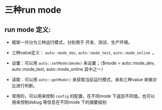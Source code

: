 三种run mode
==========

run mode 定义:
------------

*   框架一共分为三种运行模式，分别用于 开发、测试、生产环境。
*   三种value定义： `auto::mode_dev`, `auto::mode_test`, `auto::mode_online `。
*   设置：可以用 `auto::setMode($mode)` 来设置；（$mode = auto::mode_dev, auto::mode_test, auto::mode_online 其中之一）
*   读取：可以用 `auto::getMode()` 来获取当前运行模式，来和三种value 来做对比进行判断。

*   常用的，可以用来控制 `config` 的配置，在不同mode 下返回不同值。也可以用来控制debug 等信息在不同mode 下的摘要级别